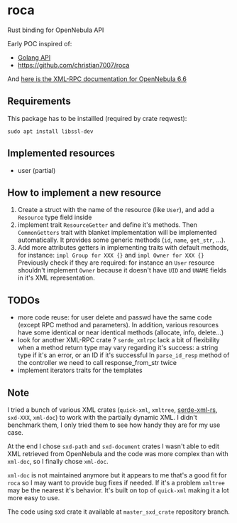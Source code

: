 # roca

Rust binding for OpenNebula API

Early POC inspired of:

- [Golang API](https://github.com/OpenNebula/one/tree/master/src/oca/go/src/goca)
- https://github.com/christian7007/roca

And [here is the XML-RPC documentation for OpenNebula 6.6](https://docs.opennebula.io/6.6/integration_and_development/system_interfaces/api.html)

## Requirements

This package has to be installled (required by crate reqwest):
```
sudo apt install libssl-dev
```

## Implemented resources

- user (partial)

## How to implement a new resource

1. Create a struct with the name of the resource (like `User`), and 
   add a `Resource` type field inside
2. implement trait `ResourceGetter` and define it's methods.
   Then `CommonGetters` trait with blanket implementation will be implemented automatically.
   It provides some generic methods (`id`, `name`, `get_str`, ...).
3. Add more attributes getters in implementing traits with default methods, for instance: 
   `impl Group for XXX {}` and
   `impl Owner for XXX {}`
   Previously check if they are required: for instance an `User` resource shouldn't implement `Owner` because it doesn't have `UID` and `UNAME` fields in it's XML representation.

## TODOs

- more code reuse: for user delete and passwd have the same code (except RPC method and parameters). In addition, various resources have some identical or near identical methods (allocate, info, delete...)
- look for another XML-RPC crate ?
  `serde_xmlrpc` lack a bit of flexibility when a method return type may vary regarding it's success:
  a string type if it's an error, or an ID if it's successful
  In `parse_id_resp` method of the controller we need to call response_from_str twice
- implement iterators traits for the templates

## Note

I tried a bunch of various XML crates (`quick-xml`, `xmltree`, [serde-xml-rs](https://github.com/tafia/quick-xml/issues/526#issuecomment-1434576848), `sxd-XXX`, `xml-doc`) to work with the partially dynamic XML. I didn't benchmark them, I only tried them to see how handy they are for my use case.

At the end I chose `sxd-path` and `sxd-document` crates I wasn't able to edit XML retrieved from OpenNebula and the code was more complex than with `xml-doc`, so I finally chose `xml-doc`.

`xml-doc` is not maintained anymore but it appears to me that's a good fit for `roca` so I may want to provide bug fixes if needed.
If it's a problem `xmltree` may be the nearest it's behavior.
It's built on top of `quick-xml` making it a lot more easy to use.

The code using sxd crate it available at `master_sxd_crate` repository branch.
